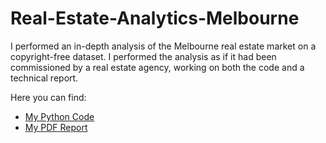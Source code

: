 # Real-Estate-Analytics-Melbourne
I performed an in-depth analysis of the Melbourne real estate market on a copyright-free dataset. I performed the analysis as if it had been commissioned by a real estate agency, working on both the code and a technical report.


Here you can find:
- [My Python Code](https://github.com/ANDREAaNAPPI/Real-Estate-Analytics-Melbourne/blob/main/Real_Estate_Melbourne.ipynb)
- [My PDF Report](https://github.com/ANDREAaNAPPI/Real-Estate-Analytics-Melbourne/blob/main/Real%20Estate%20Melbourne%20data%20analysis%20Report.pdf)
